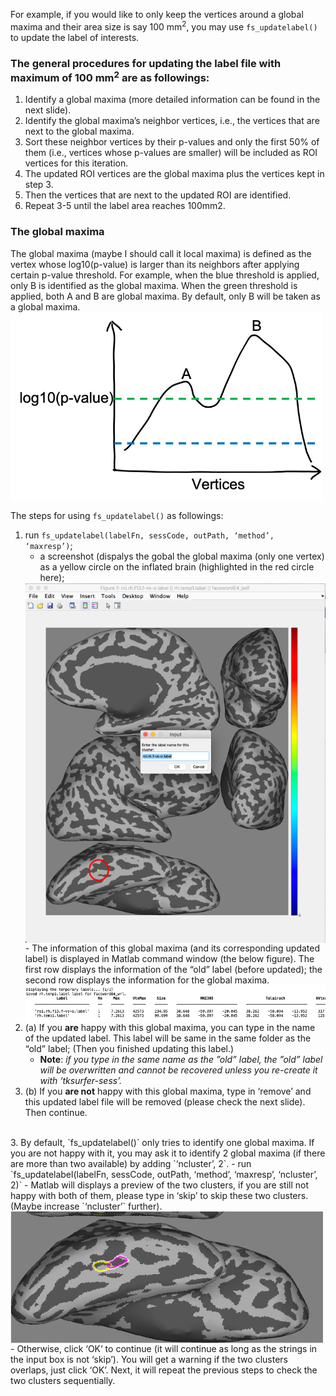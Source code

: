 For example, if you would like to only keep the vertices around a global maxima and their area size is say 100 mm<sup>2</sup>, you may use `fs_updatelabel()` to update the label of interests.

### The general procedures for updating the label file with maximum of 100 mm<sup>2</sup> are as followings:
1. Identify a global maxima (more detailed information can be found in the next slide).
2. Identify the global maxima’s neighbor vertices, i.e., the vertices that are next to the global maxima.
3. Sort these neighbor vertices by their p-values and only the first 50% of them (i.e., vertices whose p-values are smaller) will be included as ROI vertices for this iteration.
4. The updated ROI vertices are the global maxima plus the vertices kept in step 3.
5. Then the vertices that are next to the updated ROI are identified.
6. Repeat 3-5 until the label area reaches 100mm2.

### The global maxima
The global maxima (maybe I should call it local maxima) is defined as the vertex whose log10(p-value) is larger than its neighbors after applying certain p-value threshold.
For example, when the blue threshold is applied, only B is identified as the global maxima. When the green threshold is applied, both A and B are global maxima. By default, only B will be taken as a global maxima.
<img src="img/update_label_globalmaxima.png" width="500" style="vertical-align:middle">

The steps for using `fs_updatelabel()` as followings:
1. run `fs_updatelabel(labelFn, sessCode, outPath, ‘method’, ‘maxresp’)`;
   - a screenshot (dispalys the gobal the global maxima (only one vertex) as a yellow circle on the inflated brain (highlighted in the red circle here);
   <img src="img/update_label_screenshots1.png" width="500" style="vertical-align:middle">
   <br>
   - The information of this global maxima (and its corresponding updated label) is displayed in Matlab command window (the below figure). The first row displays the information of the “old” label (before updated); the second row displays the information for the global maxima.
   <img src="img/update_label_screenshots2.png" width="750" style="vertical-align:middle">
   <br>
2. (a) If you **are** happy with this global maxima, you can type in the name of the updated label. This label will be same in the same folder as the “old” label; (Then you finished updating this label.)
   - **Note**: *if you type in the same name as the ”old” label, the ”old” label will be overwritten and cannot be recovered unless you re-create it with ‘tksurfer-sess’.*
2. (b) If you **are not** happy with this global maxima, type in ‘remove’ and this updated label file will be removed (please check the next slide). Then continue.
<br>
3. By default, `fs_updatelabel()` only tries to identify one global maxima. If you are not happy with it, you may ask it to identify 2 global maxima (if there are more than two available) by adding `‘ncluster’, 2`.
   - run `fs_updatelabel(labelFn, sessCode, outPath, ‘method’, ‘maxresp’, ‘ncluster’, 2)`
   - Matlab will displays a preview of the two clusters, if you are still not happy with both of them, please type in ‘skip’ to skip these two clusters. (Maybe increase `‘ncluster’` further).
   <img src="img/update_label_overlap.png" width="500" style="vertical-align:middle">
   <br>
   - Otherwise, click ‘OK‘ to continue (it will continue as long as the strings in the input box is not ‘skip’). You will get a warning if the two clusters overlaps, just click ‘OK’. Next, it will repeat the previous steps to check the two clusters sequentially.
